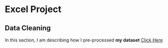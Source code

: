 # Excel Project
## Data Cleaning
In this section, I am describing how I pre-processed **my dataset**
<a href="https://www.example.com/my great page">Click Here</a>
